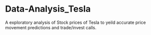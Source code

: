 # Data-Analysis_Tesla
A exploratory analysis of Stock prices of Tesla to yeild accurate price movement predictions and trade/invest calls.
